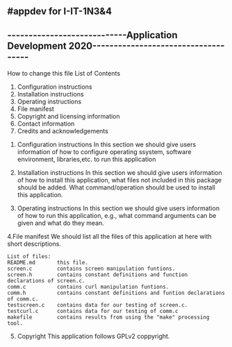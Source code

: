 #appdev for I-IT-1N3&4
--------------------------------------------------------------------------------------------
----------------------------Application Development 2020------------------------------------
--------------------------------------------------------------------------------------------
How to change this file
List of Contents
1) Configuration instructions
2) Installation instructions
3) Operating instructions
4) File manifest
5) Copyright and licensing information
6) Contact information
7) Credits and acknowledgements

1. Configuration instructions
	In this section we should give users information of how to configure
	operating ssystem, software environment, libraries,etc. to run this application

2. Installation instructions
	In this section we should give users information of how to install this application, what files not included in this package should be added.
	What command/operation should be used to install this application.

3. Operating instructions
	In this section we should give users information of how to run this application,
	 e.g., what command arguments can be given and what do they mean.	 

4.File manifest
	We should list all the files of this application at here with short descriptions.

	List of files:
	README.md		this file.
	screen.c		contains screen manipulation funtions.
	screen.h		contains constant definitions and function declarations of screen.c.
	comm.c			contains curl manipulation funtions.
	comm.h			contains constant definitions and funtion declarations of comm.c.
	testscreen.c	contains data for our testing of screen.c.
	testcurl.c		contains data for our testing of comm.c
	makefile		contains results from using the "make" processing tool.
	
5. Copyright
	This application follows GPLv2 coppyright.
